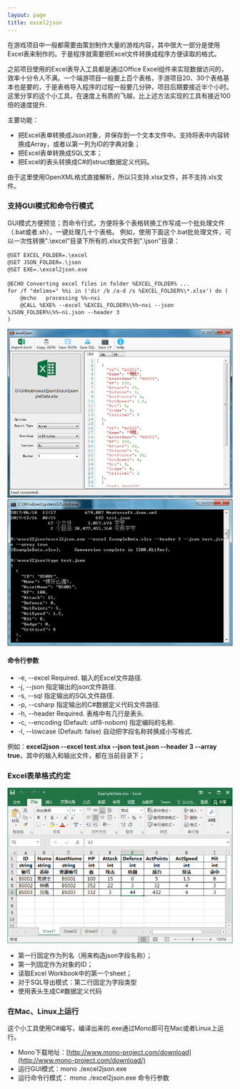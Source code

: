 ```yaml
---
layout: page
title: excel2json
---
```


在游戏项目中一般都需要由策划制作大量的游戏内容，其中很大一部分是使用Excel表来制作的。于是程序就需要把Excel文件转换成程序方便读取的格式。

之前项目使用的Excel表导入工具都是通过Office Excel组件来实现数据访问的，效率十分令人不满。一个端游项目一般要上百个表格，手游项目20、30个表格基本也是要的，于是表格导入程序的过程一般要几分钟，项目后期要接近半个小时。这里分享的这个小工具，在速度上有质的飞越，比上述方法实现的工具有接近100倍的速度提升.

主要功能：
* 把Excel表单转换成Json对象，并保存到一个文本文件中。支持将表中内容转换成Array，或者以第一列为ID的字典对象；
* 把Excel表单转换成SQL文本；
* 把Excel的表头转换成C#的struct数据定义代码。

由于这里使用OpenXML格式直接解析，所以只支持.xlsx文件，并不支持.xls文件。

### 支持GUI模式和命令行模式

GUI模式方便预览；而命令行式，方便将多个表格转换工作写成一个批处理文件（.bat或者.sh），一键处理几十个表格。
例如，使用下面这个.bat批处理文件，可以一次性转换".\excel"目录下所有的.xlsx文件到".\json"目录：  
```
@SET EXCEL_FOLDER=.\excel
@SET JSON_FOLDER=.\json
@SET EXE=.\excel2json.exe

@ECHO Converting excel files in folder %EXCEL_FOLDER% ...
for /f "delims=" %%i in ('dir /b /a-d /s %EXCEL_FOLDER%\*.xlsx') do (
    @echo   processing %%~nxi 
    @CALL %EXE% --excel %EXCEL_FOLDER%\%%~nxi --json %JSON_FOLDER%\%%~ni.json --header 3
)
```
  
![excel2json_gui](/assets/img/excel2json/gui.png)  
![excel2json_cmd](/assets/img/excel2json/cmd.png)  

#### 命令行参数
-  -e, --excel       Required. 输入的Excel文件路径.
-  -j, --json        指定输出的json文件路径.
-  -s, --sql         指定输出的SQL文件路径.
-  -p, --csharp      指定输出的C#数据定义代码文件路径.
-  -h, --header      Required. 表格中有几行是表头.
-  -c, --encoding    (Default: utf8-nobom) 指定编码的名称.
-  -l, --lowcase     (Default: false) 自动把字段名称转换成小写格式.

例如：**excel2json --excel test.xlsx --json test.json --header 3 --array true**，其中的输入和输出文件，都在当前目录下；


### Excel表单格式约定

![excel2json_example](/assets/img/excel2json/example_data.png)  

* 第一行固定作为列名（用来构造json字段名称）；
* 第一列固定作为对象的ID；
* 读取Excel Workbook中的第一个sheet；
* 对于SQL导出模式：第二行固定为字段类型
* 使用表头生成C#数据定义代码

### 在Mac、Linux上运行

这个小工具使用C#编写，编译出来的.exe通过Mono即可在Mac或者Linux上运行。
* Mono下载地址：[http://www.mono-project.com/download](http://www.mono-project.com/download/)
* 运行GUI模式：mono ./excel2json.exe
* 运行命令行模式： mono ./excel2json.exe 命令行参数
